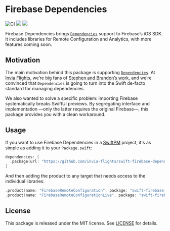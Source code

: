 # Firebase Dependencies

![CI](https://github.com/invia-flights/swift-firebase-dependencies/actions/workflows/ci.yml/badge.svg) [![](https://img.shields.io/endpoint?url=https%3A%2F%2Fswiftpackageindex.com%2Fapi%2Fpackages%2Finvia-flights%2Fswift-firebase-dependencies%2Fbadge%3Ftype%3Dswift-versions)](https://swiftpackageindex.com/invia-flights/swift-firebase-dependencies) [![](https://img.shields.io/endpoint?url=https%3A%2F%2Fswiftpackageindex.com%2Fapi%2Fpackages%2Finvia-flights%2Fswift-firebase-dependencies%2Fbadge%3Ftype%3Dplatforms)](https://swiftpackageindex.com/invia-flights/swift-firebase-dependencies)

Firebase Dependencies brings [`Dependencies`](https://github.com/pointfreeco/swift-dependencies) support to Firebase’s iOS SDK. It includes libraries for Remote
Configuration and Analytics, with more features coming soon.

## Motivation

The main motivation behind this package is supporting [`Dependencies`](https://github.com/pointfreeco/swift-dependencies). At
[Invia Flights](https://www.invia.de/en/careers/), we’re big fans of [Stephen and Brandon’s work](https://pointfree.co), and we’re
convinced that `Dependencies` is going to turn into the Swift de-facto standard
for managing dependencies.

We also wanted to solve a specific problem: importing 
Firebase systematically breaks SwiftUI previews. By segregating interface and
implementation —only the latter requires the original Firebase—, this 
package provides you with a clean workaround. 

## Usage

If you want to use Firebase Dependencies in a [SwiftPM](https://swift.org/package-manager/) project, it's as
simple as adding it to your `Package.swift`:

``` swift
dependencies: [
  .package(url: "https://github.com/invia-flights/swift-firebase-dependencies", from: "10.4.0")
]
```

And then adding the product to any target that needs access to the individual libraries:

```swift
.product(name: "FirebaseRemoteConfiguration", package: "swift-firebase-dependencies"),
.product(name: "FirebaseRemoteConfigurationLive", package: "swift-firebase-dependencies"),
```

## License

This package is released under the MIT license. See [LICENSE](LICENSE) for details.
